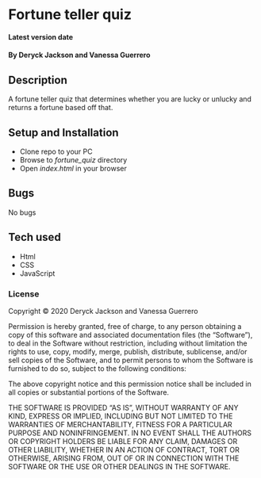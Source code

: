 # Fortune teller quiz

#### Latest version date

#### By Deryck Jackson and Vanessa Guerrero

## Description

A fortune teller quiz that determines whether you are lucky or unlucky and returns a fortune based off that.

## Setup and Installation

* Clone repo to your PC
* Browse to _fortune_quiz_ directory
* Open _index.html_ in your browser

## Bugs

No bugs

## Tech used

* Html
* CSS
* JavaScript

### License

Copyright © 2020 Deryck Jackson and Vanessa Guerrero

Permission is hereby granted, free of charge, to any person obtaining a copy of this software and associated documentation files (the “Software”), to deal in the Software without restriction, including without limitation the rights to use, copy, modify, merge, publish, distribute, sublicense, and/or sell copies of the Software, and to permit persons to whom the Software is furnished to do so, subject to the following conditions:

The above copyright notice and this permission notice shall be included in all copies or substantial portions of the Software.

THE SOFTWARE IS PROVIDED “AS IS”, WITHOUT WARRANTY OF ANY KIND, EXPRESS OR IMPLIED, INCLUDING BUT NOT LIMITED TO THE WARRANTIES OF MERCHANTABILITY, FITNESS FOR A PARTICULAR PURPOSE AND NONINFRINGEMENT. IN NO EVENT SHALL THE AUTHORS OR COPYRIGHT HOLDERS BE LIABLE FOR ANY CLAIM, DAMAGES OR OTHER LIABILITY, WHETHER IN AN ACTION OF CONTRACT, TORT OR OTHERWISE, ARISING FROM, OUT OF OR IN CONNECTION WITH THE SOFTWARE OR THE USE OR OTHER DEALINGS IN THE SOFTWARE.